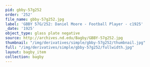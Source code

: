 ```yaml
---
pid: gbby-57g252
order: '252'
file_name: gbby-57g252.jpg
label: 'GBBY 57G/252: Daniel Moore - Football Player - c1925'
_date: '1925'
object_type: glass plate negative
source: http://archives.nd.edu/Bagby/GBBY-57g252.jpg
thumbnail: "/img/derivatives/simple/gbby-57g252/thumbnail.jpg"
full: "/img/derivatives/simple/gbby-57g252/fullwidth.jpg"
layout: bagby_item
collection: bagby
---
```

